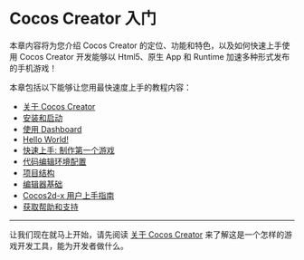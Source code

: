 # Cocos Creator 入门

本章内容将为您介绍 Cocos Creator 的定位、功能和特色，以及如何快速上手使用 Cocos Creator 开发能够以 Html5、原生 App 和 Runtime 加速多种形式发布的手机游戏！

本章包括以下能够让您用最快速度上手的教程内容：

- [关于 Cocos Creator](./introduction.md)
- [安装和启动](./install.md)
- [使用 Dashboard](./dashboard.md)
- [Hello World!](./hello-world.md)
- [快速上手: 制作第一个游戏](quick-start.md)
- [代码编辑环境配置](coding-setup.md)
- [项目结构](project-structure.md)
- [编辑器基础](basics/editor-overview.md)
- [Cocos2d-x 用户上手指南](cocos2d-x-guide.md)
- [获取帮助和支持](./support.md)

---

让我们现在就马上开始，请先阅读 [关于 Cocos Creator](introduction.md) 来了解这是一个怎样的游戏开发工具，能为开发者做什么。